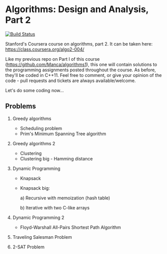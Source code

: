 # Algorithms: Design and Analysis, Part 2

[![Build Status](https://travis-ci.org/Manca/algorithms2.svg?branch=master)](https://travis-ci.org/Manca/algorithms2)

Stanford's Coursera course on algorithms, part 2. It can be taken here: https://class.coursera.org/algo2-004/

Like my previous repo on Part I of this course (https://github.com/Manca/algorithms1), this one will contain solutions to the programming assignments posted throughout the course. As before, they'll be coded in C++11. Feel free to comment, or give your opinion of the code - pull requests and tickets are always available/welcome.

Let's do some coding now...

## Problems
1) Greedy algorithms
   - Scheduling problem
   - Prim's Minimum Spanning Tree algorithm

2) Greedy algorithms 2
   - Clustering
   - Clustering big - Hamming distance
   
3) Dynamic Programming
   - Knapsack
   - Knapsack big:

     a) Recursive with memoization (hash table)

	 b) Iterative with two C-like arrays

4) Dynamic Programming 2
   - Floyd-Warshall All-Pairs Shortest Path Algorithm

5) Traveling Salesman Problem

6) 2-SAT Problem